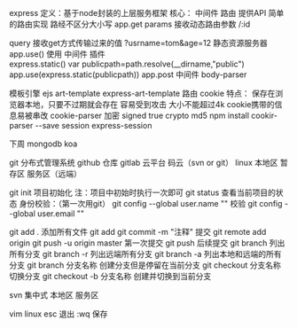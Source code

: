 express
定义：基于node封装的上层服务框架
核心：
中间件
路由
提供API
简单的路由实现
路经不区分大小写
app.get
params   接收动态路由参数     /:id

query   接收get方式传输过来的值   ?usrname=tom&age=12
静态资源服务器
app.use()  使用   中间件    插件  
express.static()
var publicpath=path.resolve(__dirname,"public")
app.use(express.static(publicpath))
app.post
中间件
body-parser

模板引擎
ejs
art-template
express-art-template
路由
cookie
特点：
保存在浏览器本地，只要不过期就会存在
容易受到攻击
大小不能超过4k
cookie携带的信息易被串改
cookie-parser
加密   signed true   crypto  md5
npm install cookir-parser --save
session
express-session

下周
mongodb
koa
 
git  分布式管理系统   github  仓库    gitlab  云平台         码云（svn or git）   linux
本地区    暂存区    服务区（远端）

git init  项目初始化   注：项目中初始时执行一次即可
git status  查看当前项目的状态
身份校验：（第一次用git）
git config --global  user.name   ""   校验
git config --global  user.email   ""

git add .   添加所有文件  git add <file-name> <file-name> 
git commit -m "注释"  提交
git remote add origin 
git push -u origin master  第一次提交
git  push    后续提交
git  branch  列出所有分支
git  branch  -r  列出远端所有分支
git  branch -a   列出本地和远端的所有分支
git  branch 分支名称   创建分支但是停留在当前分支
git  checkout  分支名称   切换分支
git  checkout -b 分支名称  创建并切换到当前分支


svn  集中式
本地区      服务区

vim  linux
esc 退出
:wq 保存
